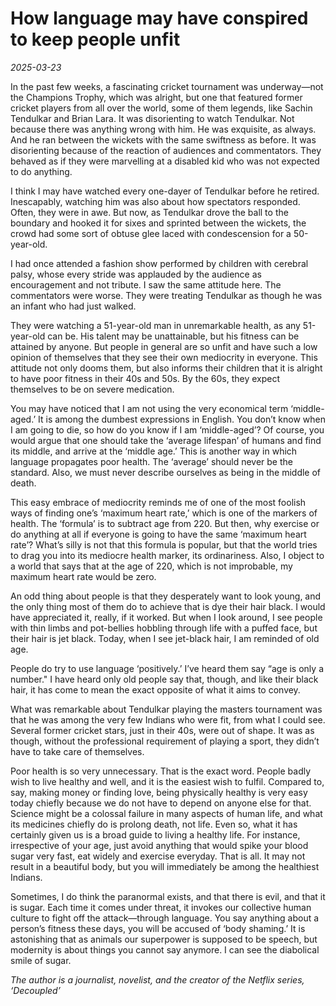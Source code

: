 # How language may have conspired to keep people unfit

*2025-03-23*

In the past few weeks, a fascinating cricket tournament was underway—not
the Champions Trophy, which was alright, but one that featured former
cricket players from all over the world, some of them legends, like
Sachin Tendulkar and Brian Lara. It was disorienting to watch Tendulkar.
Not because there was anything wrong with him. He was exquisite, as
always. And he ran between the wickets with the same swiftness as
before. It was disorienting because of the reaction of audiences and
commentators. They behaved as if they were marvelling at a disabled kid
who was not expected to do anything.

I think I may have watched every one-dayer of Tendulkar before he
retired. Inescapably, watching him was also about how spectators
responded. Often, they were in awe. But now, as Tendulkar drove the ball
to the boundary and hooked it for sixes and sprinted between the
wickets, the crowd had some sort of obtuse glee laced with condescension
for a 50-year-old.

I had once attended a fashion show performed by children with cerebral
palsy, whose every stride was applauded by the audience as encouragement
and not tribute. I saw the same attitude here. The commentators were
worse. They were treating Tendulkar as though he was an infant who had
just walked.

They were watching a 51-year-old man in unremarkable health, as any
51-year-old can be. His talent may be unattainable, but his fitness can
be attained by anyone. But people in general are so unfit and have such
a low opinion of themselves that they see their own mediocrity in
everyone. This attitude not only dooms them, but also informs their
children that it is alright to have poor fitness in their 40s and 50s.
By the 60s, they expect themselves to be on severe medication.

You may have noticed that I am not using the very economical term
‘middle-aged.’ It is among the dumbest expressions in English. You don’t
know when I am going to die, so how do you know if I am ‘middle-aged’?
Of course, you would argue that one should take the ‘average lifespan’
of humans and find its middle, and arrive at the ‘middle age.’ This is
another way in which language propagates poor health. The ‘average’
should never be the standard. Also, we must never describe ourselves as
being in the middle of death.

This easy embrace of mediocrity reminds me of one of the most foolish
ways of finding one’s ‘maximum heart rate,’ which is one of the markers
of health. The ‘formula’ is to subtract age from 220. But then, why
exercise or do anything at all if everyone is going to have the same
‘maximum heart rate’? What’s silly is not that this formula is popular,
but that the world tries to drag you into its mediocre health marker,
its ordinariness. Also, I object to a world that says that at the age of
220, which is not improbable, my maximum heart rate would be zero.

An odd thing about people is that they desperately want to look young,
and the only thing most of them do to achieve that is dye their hair
black. I would have appreciated it, really, if it worked. But when I
look around, I see people with thin limbs and pot-bellies hobbling
through life with a puffed face, but their hair is jet black. Today,
when I see jet-black hair, I am reminded of old age.

People do try to use language ‘positively.’ I’ve heard them say “age is
only a number." I have heard only old people say that, though, and like
their black hair, it has come to mean the exact opposite of what it aims
to convey.

What was remarkable about Tendulkar playing the masters tournament was
that he was among the very few Indians who were fit, from what I could
see. Several former cricket stars, just in their 40s, were out of shape.
It was as though, without the professional requirement of playing a
sport, they didn’t have to take care of themselves.

Poor health is so very unnecessary. That is the exact word. People badly
wish to live healthy and well, and it is the easiest wish to fulfil.
Compared to, say, making money or finding love, being physically healthy
is very easy today chiefly because we do not have to depend on anyone
else for that. Science might be a colossal failure in many aspects of
human life, and what its medicines chiefly do is prolong death, not
life. Even so, what it has certainly given us is a broad guide to living
a healthy life. For instance, irrespective of your age, just avoid
anything that would spike your blood sugar very fast, eat widely and
exercise everyday. That is all. It may not result in a beautiful body,
but you will immediately be among the healthiest Indians.

Sometimes, I do think the paranormal exists, and that there is evil, and
that it is sugar. Each time it comes under threat, it invokes our
collective human culture to fight off the attack—through language. You
say anything about a person’s fitness these days, you will be accused of
‘body shaming.’ It is astonishing that as animals our superpower is
supposed to be speech, but modernity is about things you cannot say
anymore. I can see the diabolical smile of sugar.

*The author is a journalist, novelist, and the creator of the Netflix
series, ‘Decoupled’*
